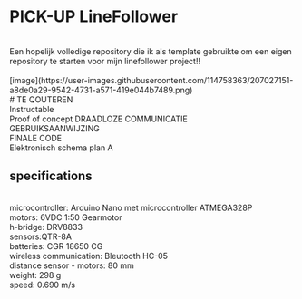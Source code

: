 # PICK-UP LineFollower
<br />
Een hopelijk volledige repository die ik als template gebruikte om een eigen repository te starten voor mijn linefollower project!!
<br />
<br />
[image](https://user-images.githubusercontent.com/114758363/207027151-a8de0a29-9542-4731-a571-419e044b7489.png)
<br />
# TE QOUTEREN
<br />
Instructable
<br />
Proof of concept DRAADLOZE COMMUNICATIE
<br />
GEBRUIKSAANWIJZING
<br />
FINALE CODE
<br />
Elektronisch schema plan A
<br />
  
## specifications
<br />
microcontroller: Arduino Nano met microcontroller ATMEGA328P
<br />
motors: 6VDC 1:50 Gearmotor
<br />
h-bridge: DRV8833
<br />
sensors:QTR-8A
<br />
batteries: CGR 18650 CG 
<br />
wireless communication: Bleutooth HC-05
<br />
distance sensor - motors: 80 mm
<br />
weight: 298 g
<br />
speed: 0.690 m/s
<br />
